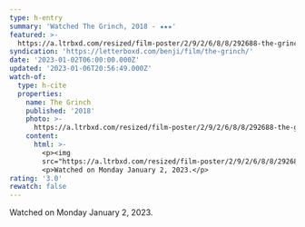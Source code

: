 ```yaml
---
type: h-entry
summary: 'Watched The Grinch, 2018 - ★★★'
featured: >-
  https://a.ltrbxd.com/resized/film-poster/2/9/2/6/8/8/292688-the-grinch-0-600-0-900-crop.jpg?v=d3d620a3f8
syndication: 'https://letterboxd.com/benji/film/the-grinch/'
date: '2023-01-02T06:00:00.000Z'
updated: '2023-01-06T20:56:49.000Z'
watch-of:
  type: h-cite
  properties:
    name: The Grinch
    published: '2018'
    photo: >-
      https://a.ltrbxd.com/resized/film-poster/2/9/2/6/8/8/292688-the-grinch-0-600-0-900-crop.jpg?v=d3d620a3f8
    content:
      html: >-
        <p><img
        src="https://a.ltrbxd.com/resized/film-poster/2/9/2/6/8/8/292688-the-grinch-0-600-0-900-crop.jpg?v=d3d620a3f8"/></p>
        <p>Watched on Monday January 2, 2023.</p>
rating: '3.0'
rewatch: false
---
```

Watched on Monday January 2, 2023.
